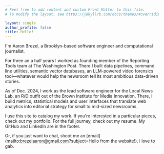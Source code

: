```yaml
---
# Feel free to add content and custom Front Matter to this file.
# To modify the layout, see https://jekyllrb.com/docs/themes/#overriding-theme-defaults

layout: single
author_profile: false
title: Hello!
---
```


I'm Aaron Brezel, a Brooklyn-based software engineer and computational journalist. 

For three an a half years I worked as founding member of the Reporting Tools team at The Washington Post. There I built data pipelines, command line utilities, semantic vector databases, an LLM-powered video forensics tool—whatever would help the newsroom tell its most ambitious data-driven stories.  

As of Dec. 2024, I work as the lead software engineer for the Local News Lab, an R/D outfit out of the Brown Institute for Media Innovation. There, I build metrics, statistical models and user interfaces that translate web analytics into editorial strategy for small to mid-sized newsrooms.

I use this site to catalog my work. If you're interested in a particular pieces, check out my portfolio. For the full journey, check out my resume. My GitHub and LinkedIn are in the footer.     

Or, if you just want to chat, shoot me an [email](mailto:brezelaaron@gmail.com?subject=Hello from the website!). I love to gab. 

